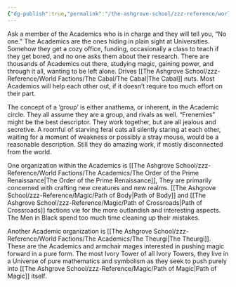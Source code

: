 ```yaml
---
{"dg-publish":true,"permalink":"/the-ashgrove-school/zzz-reference/world-factions/the-academics/academics/"}
---
```


Ask a member of the Academics who is in charge and they will tell you, “No one.” The Academics are the ones hiding in plain sight at Universities. Somehow they get a cozy office, funding, occasionally a class to teach if they get bored, and no one asks them about their research. There are thousands of Academics out there, studying magic, gaining power, and through it all, wanting to be left alone. Drives [[The Ashgrove School/zzz-Reference/World Factions/The Cabal/The Cabal\|The Cabal]] nuts. Most Academics will help each other out, if it doesn’t require too much effort on their part.

The concept of a ‘group’ is either anathema, or inherent, in the Academic circle. They all assume they are a group, and rivals as well. “Frenemies” might be the best descriptor. They work together, but are all jealous and secretive. A roomful of starving feral cats all silently staring at each other, waiting for a moment of weakness or possibly a stray mouse, would be a reasonable description. Still they do amazing work, if mostly disconnected from the world.

One organization within the Academics is [[The Ashgrove School/zzz-Reference/World Factions/The Academics/The Order of the Prime Renaissance\|The Order of the Prime Renaissance]], They are primarily concerned with crafting new creatures and new realms. [[The Ashgrove School/zzz-Reference/Magic/Path of Body\|Path of Body]] and [[The Ashgrove School/zzz-Reference/Magic/Path of Crossroads\|Path of Crossroads]] factions vie for the more outlandish and interesting aspects. The Men in Black spend too much time cleaning up their mistakes.

Another Academic organization is [[The Ashgrove School/zzz-Reference/World Factions/The Academics/The Theurgi\|The Theurgi]]. These are the Academics and armchair mages interested in pushing magic forward in a pure form. The most Ivory Tower of all Ivory Towers, they live in a Universe of pure mathematics and symbolism as they seek to push purely into [[The Ashgrove School/zzz-Reference/Magic/Path of Magic\|Path of Magic]] itself.
